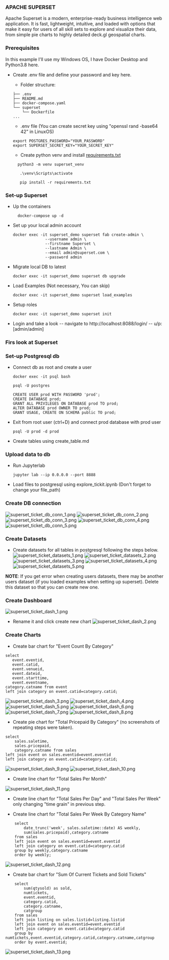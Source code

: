 ### APACHE SUPERSET 

Apache Superset is a modern, enterprise-ready business intelligence web application. It is fast, lightweight, intuitive,
and loaded with options that make it easy for users of all skill sets to explore and visualize their data, from simple 
pie charts to highly detailed deck.gl geospatial charts.

### Prerequisites

In this example I'll use my Windows OS, I have Docker Desktop and Python3.8 here.

- Create .env file and define your password and key here. 
  - Folder structure:
  ```
  ├── .env
  ├── README.md
  ├── docker-compose.yaml
  └── superset
      └── Dockerfile
  ...
  ```
  - .env file (You can create secret key using "openssl rand -base64 42" in LinuxOS)
  ```
  export POSTGRES_PASSWORD="YOUR_PASSWORD"
  export SUPERSET_SECRET_KEY="YOUR_SECRET_KEY"
  ```
  - Create python venv and install [requirements.txt](./requirements.txt) 

  ```shell
    python3 -m venv superset_venv
  ```
  ```shell
     .\venv\Scripts\activate
  ```
  ```shell
     pip install -r requirements.txt
  ```

### Set-up Superset
- Up the containers

  ```shell
    docker-compose up -d
  ```

- Set up your local admin account

    ```shell
    docker exec -it superset_demo superset fab create-admin \
                  --username admin \
                  --firstname Superset \
                  --lastname Admin \
                  --email admin@superset.com \
                  --password admin
    ```

- Migrate local DB to latest

    ```shell
    docker exec -it superset_demo superset db upgrade
    ```

- Load Examples (Not necessary, You can skip)

    ```shell
    docker exec -it superset_demo superset load_examples
    ```

- Setup roles

    ```shell
    docker exec -it superset_demo superset init
    ```

- Login and take a look -- navigate to http://localhost:8088/login/ -- u/p: [admin/admin]

### Firs look at Superset 

### Set-up Postgresql db

- Connect db as root and create a user

  ```shell
  docker exec -it psql bash
  ```
  ```shell
  psql -U postgres
  ```
  ```
  CREATE USER prod WITH PASSWORD 'prod';
  CREATE DATABASE prod;
  GRANT ALL PRIVILEGES ON DATABASE prod TO prod;
  ALTER DATABASE prod OWNER TO prod;
  GRANT USAGE, CREATE ON SCHEMA public TO prod;
  ```
- Exit from root user (ctrl+D) and connect prod database with prod user
  ```shell
  psql -U prod -d prod
  ```
- Create tables using create_table.md

### Upload data to db
- Run Jupyterlab 
  ```shell
  jupyter lab --ip 0.0.0.0 --port 8888
  ```
- Load files to postgresql using explore_tickit.ipynb (Don't forget to change your file_path)

### Create DB connection

![superset_ticket_db_conn_1.png](./images/superset_ticket_db_conn_1.png) 
![superset_ticket_db_conn_2.png](./images/superset_ticket_db_conn_2.png)
![superset_ticket_db_conn_3.png](./images/superset_ticket_db_conn_3.png)
![superset_ticket_db_conn_4.png](./images/superset_ticket_db_conn_4.png)
![superset_ticket_db_conn_5.png](./images/superset_ticket_db_conn_5.png)

### Create Datasets
- Create datasets for all tables in postgresql following the steps below.
![superset_ticket_datasets_1.png](./images/superset_ticket_datasets_1.png)
![superset_ticket_datasets_2.png](./images/superset_ticket_datasets_2.png)
![superset_ticket_datasets_3.png](./images/superset_ticket_datasets_3.png)
![superset_ticket_datasets_4.png](./images/superset_ticket_datasets_4.png)
![superset_ticket_datasets_5.png](./images/superset_ticket_datasets_5.png)

**NOTE**:
If you get error when creating users datasets, there may be another users dataset (if you loaded examples when setting up superset). 
Delete this dataset so that you can create new one.

### Create Dashboard

![superset_ticket_dash_1.png](./images/superset_ticket_dash_1.png)

- Rename it and click create new chart
![superset_ticket_dash_2.png](./images/superset_ticket_dash_2.png)


### Create Charts
- Create bar chart for "Event Count By Category"
 ```commandline
select 
    event.eventid,
    event.catid,
    event.venueid,
    event.dateid,
    event.starttime,
    event.eventname,
category.catname from event 
left join category on event.catid=category.catid;
```
![superset_ticket_dash_3.png](./images/superset_ticket_dash_3.png)
![superset_ticket_dash_4.png](./images/superset_ticket_dash_4.png)
![superset_ticket_dash_5.png](./images/superset_ticket_dash_5.png)
![superset_ticket_dash_6.png](./images/superset_ticket_dash_6.png)
![superset_ticket_dash_7.png](./images/superset_ticket_dash_7.png)
![superset_ticket_dash_8.png](./images/superset_ticket_dash_8.png)

- Create pie chart for "Total Pricepaid By Category" (no screenshots of repeating steps were taken).
```commandline
select 
    sales.saletime,
    sales.pricepaid,
    category.catname from sales
left join event on sales.eventid=event.eventid 
left join category on event.catid=category.catid;
```
![superset_ticket_dash_9.png](./images/superset_ticket_dash_9.png)
![superset_ticket_dash_10.png](./images/superset_ticket_dash_10.png)

- Create line chart for "Total Sales Per Month"

![superset_ticket_dash_11.png](./images/superset_ticket_dash_11.png)

- Create line chart for "Total Sales Per Day" and "Total Sales Per Week" only changing "time grain" in previous step.

- Create line chart for "Total Sales Per Week By Category Name" 

```commandline
    select 
        date_trunc('week', sales.saletime::date) AS weekly,
        sum(sales.pricepaid),category.catname 
    from sales
    left join event on sales.eventid=event.eventid 
    left join category on event.catid=category.catid
    group by weekly,category.catname
    order by weekly;
```
![superset_ticket_dash_12.png](./images/superset_ticket_dash_12.png)


- Create bar chart for "Sum Of Current Tickets and Sold Tickets"

```commandline
    select 
        sum(qtysold) as sold,
        numtickets,
        event.eventid,
        category.catid,
        category.catname,
        catgroup 
    from sales
    left join listing on sales.listid=listing.listid
    left join event on sales.eventid=event.eventid
    left join category on event.catid=category.catid
    group by numtickets,event.eventid,category.catid,category.catname,catgroup
    order by event.eventid;
```
![superset_ticket_dash_13.png](./images/superset_ticket_dash_13.png)
